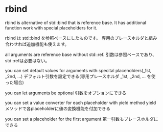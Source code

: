 rbind
=====

rbind is alternative of std::bind that is reference base.
It has additional function work with special placeholders for it.

rbind は std::bind を参照ベースにしたものです。
専用のプレースホルダと組み合わせれば追加機能も使えます。

  all arguments are reference base without std::ref.
  引数は参照ベースであり、std::refは必要はない。

  you can set default values for arguments with specital placeholders(_1st, _2nd, ...)
  デフォルト引数を設定できる(専用プレースホルダ _1st, _2nd, ... を使った場合)

  you can let arguments be optional
  引数をオプションにできる

  you can set a value converter for each placeholder with yield method
  yield メソッドで各placeholderに値の変換機能を付加できる

  you can set a placeholder for the first argument
  第一引数もプレースホルダにできる


